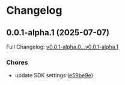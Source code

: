 # Changelog

## 0.0.1-alpha.1 (2025-07-07)

Full Changelog: [v0.0.1-alpha.0...v0.0.1-alpha.1](https://github.com/HongyuS/openHermes-Python-SDK/compare/v0.0.1-alpha.0...v0.0.1-alpha.1)

### Chores

* update SDK settings ([e59be9e](https://github.com/HongyuS/openHermes-Python-SDK/commit/e59be9ef1847619b9132444cd273e52d1b1b05a1))
